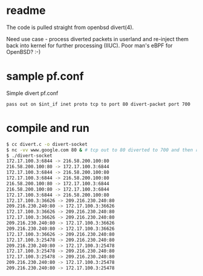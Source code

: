 
# readme
The code is pulled straight from openbsd divert(4).

Need use case - process diverted packets in userland and re-inject them back
into kernel for further processing (IIUC). Poor man's eBPF for OpenBSD? :-)

# sample pf.conf

Simple divert
pf.conf
```
pass out on $int_if inet proto tcp to port 80 divert-packet port 700
```

# compile and run
```bash
$ cc divert.c -o divert-socket
$ nc -vv www.google.com 80 & # tcp out to 80 diverted to 700 and then re-injected back
$ ./divert-socket 
172.17.100.3:6844 -> 216.58.200.100:80
216.58.200.100:80 -> 172.17.100.3:6844
172.17.100.3:6844 -> 216.58.200.100:80
172.17.100.3:6844 -> 216.58.200.100:80
216.58.200.100:80 -> 172.17.100.3:6844
216.58.200.100:80 -> 172.17.100.3:6844
172.17.100.3:6844 -> 216.58.200.100:80
172.17.100.3:36626 -> 209.216.230.240:80
209.216.230.240:80 -> 172.17.100.3:36626
172.17.100.3:36626 -> 209.216.230.240:80
172.17.100.3:36626 -> 209.216.230.240:80
209.216.230.240:80 -> 172.17.100.3:36626
209.216.230.240:80 -> 172.17.100.3:36626
172.17.100.3:36626 -> 209.216.230.240:80
172.17.100.3:25478 -> 209.216.230.240:80
209.216.230.240:80 -> 172.17.100.3:25478
172.17.100.3:25478 -> 209.216.230.240:80
172.17.100.3:25478 -> 209.216.230.240:80
209.216.230.240:80 -> 172.17.100.3:25478
209.216.230.240:80 -> 172.17.100.3:25478

```

